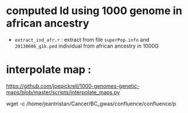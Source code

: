 # computed ld using 1000 genome in african ancestry
* `extract_ind_afr.r` : extract from file `superPop.info` and `20130606_g1k.ped` individual from african ancestry in 1000G
# interpolate map :
https://github.com/joepickrell/1000-genomes-genetic-maps/blob/master/scripts/interpolate_maps.py

wget -c /home/jeantristan/Cancer/BC_gwas/confluence/confluence/p
